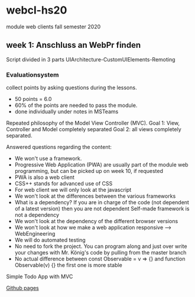# webcl-hs20
module web clients fall semester 2020

## week 1: Anschluss an WebPr finden

Script divided in 3 parts
UIArchitecture-CustomUIElements-Remoting

### Evaluationsystem
collect points by asking questions during the lessons.
* 50 points = 6.0
* 60% of the points are needed to pass the module.
* done individually under notes in MSTeams

Repeated philosophy of the Model View Controller (MVC).
Goal 1: View, Controller and Model completely separated
Goal 2: all views completely separated.

Answered questions regarding the content:
- We won't use a framework.
- Progressive Web Application (PWA) are usually part of the module web programming, but can be picked up on week 10, if
requested
- PWA is also a web client
- CSS++ stands for advanced use of CSS
- For web client we will only look at the javascript
- We won't look at the differences between the various frameworks
- What is a dependency? If you are in charge of the code (not dependent of a latest version) then you are not dependent
Self-made framework is not a dependency
- We won't look at the dependency of the different browser versions
- We won't look at how we make a web application responsive --> WebEngineering
- We will do automated testing
- No need to fork the project. You can program along and just over write your changes with Mr. König's code by pulling
 from the master branch
- No actual difference between const Observable = v => {} and function Observable(v) {}
the first one is more stable

Simple Todo App with MVC

[Github pages](https://webengineering-fhnw.github.io/webcl-hs20/week1/todo/View.html)
